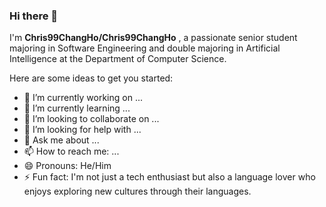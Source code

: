 ### Hi there 👋


I'm **Chris99ChangHo/Chris99ChangHo** , a passionate senior student majoring in Software Engineering and double majoring in Artificial Intelligence at the Department of Computer Science.

Here are some ideas to get you started:

- 🔭 I’m currently working on ...
- 🌱 I’m currently learning ... 
- 👯 I’m looking to collaborate on ...
- 🤔 I’m looking for help with ...
- 💬 Ask me about ...
- 📫 How to reach me: ...
- 😄 Pronouns: He/Him
- ⚡ Fun fact: I'm not just a tech enthusiast but also a language lover who enjoys exploring new cultures through their languages.
